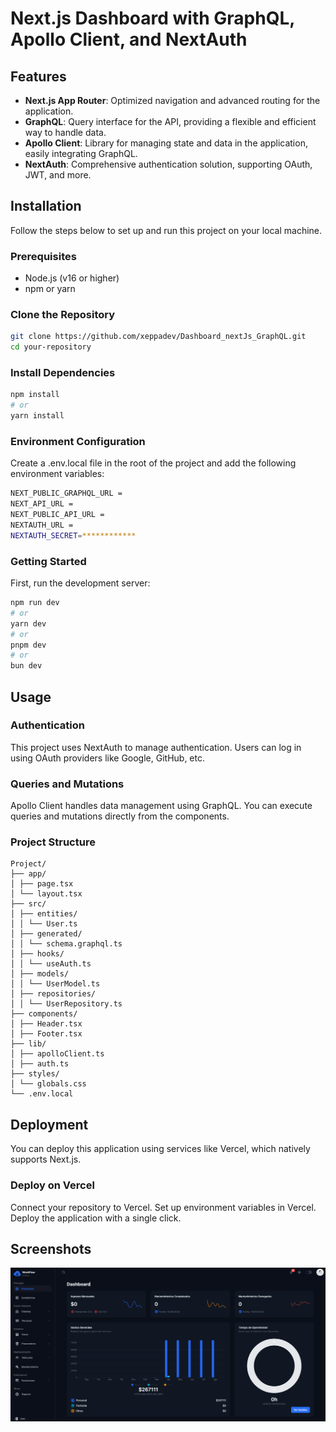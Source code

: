
# Next.js Dashboard with GraphQL, Apollo Client, and NextAuth

## Features

- **Next.js App Router**: Optimized navigation and advanced routing for the application.
- **GraphQL**: Query interface for the API, providing a flexible and efficient way to handle data.
- **Apollo Client**: Library for managing state and data in the application, easily integrating GraphQL.
- **NextAuth**: Comprehensive authentication solution, supporting OAuth, JWT, and more.

## Installation

Follow the steps below to set up and run this project on your local machine.

### Prerequisites

- Node.js (v16 or higher)
- npm or yarn

### Clone the Repository

```bash
git clone https://github.com/xeppadev/Dashboard_nextJs_GraphQL.git
cd your-repository

```

### Install Dependencies

```bash
npm install
# or
yarn install
```

### Environment Configuration

Create a .env.local file in the root of the project and add the following environment variables:

```bash
NEXT_PUBLIC_GRAPHQL_URL = 
NEXT_API_URL = 
NEXT_PUBLIC_API_URL =
NEXTAUTH_URL = 
NEXTAUTH_SECRET=************
```

### Getting Started

First, run the development server:

```bash
npm run dev
# or
yarn dev
# or
pnpm dev
# or
bun dev
```

## Usage

### Authentication

This project uses NextAuth to manage authentication. Users can log in using OAuth providers like Google, GitHub, etc.

### Queries and Mutations

Apollo Client handles data management using GraphQL. You can execute queries and mutations directly from the components.

### Project Structure

```plaintext
Project/
├── app/
│ ├── page.tsx
│ └── layout.tsx
├── src/
│ ├── entities/
│ │ └── User.ts
│ ├── generated/
│ │ └── schema.graphql.ts
│ ├── hooks/
│ │ └── useAuth.ts
│ ├── models/
│ │ └── UserModel.ts
│ ├── repositories/
│ │ └── UserRepository.ts
├── components/
│ ├── Header.tsx
│ ├── Footer.tsx
├── lib/
│ ├── apolloClient.ts
│ ├── auth.ts
├── styles/
│ └── globals.css
└── .env.local
```

## Deployment

You can deploy this application using services like Vercel, which natively supports Next.js.

### Deploy on Vercel

Connect your repository to Vercel.
Set up environment variables in Vercel.
Deploy the application with a single click.

## Screenshots

<img src="./screenshots/Screenshot_Dashboard.png" alt="application" width="600"/>
